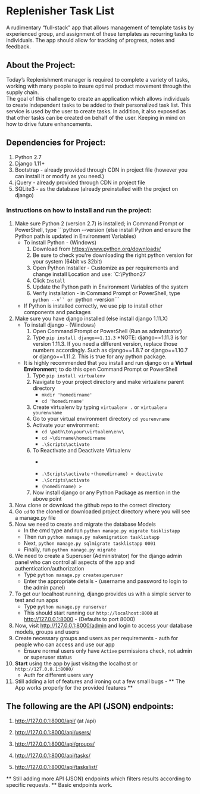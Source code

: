 # Replenisher Task List #

A rudimentary “full-stack” app that allows management of template tasks by experienced group, and assignment of these templates as recurring tasks to individuals.  The app should allow for tracking of progress, notes and feedback.  

## About the Project: ##

Today’s Replenishment manager is required to complete a variety of tasks, working with many people to insure optimal product movement through the supply chain.  
The goal of this challenge to create an application which allows individuals to create independent tasks to be added to their personalized task list.  This service is used by the user to create tasks.  In addition, it also exposed as that other tasks can be created on behalf of the user.
Keeping in mind on how to drive future enhancements.


## Dependencies for Project: ##

1. Python 2.7
2. Django 1.11+
3. Bootstrap - already provided through CDN in project file (however you can install it or modify as you need.)
4. jQuery - already provided through CDN in project file
5. SQLite3 - as the database (already preinstalled with the project on django)

### Instructions on how to install and run the project: ###

1. Make sure Python 2 (version 2.7) is installed; in Command Prompt or PowerShell, type ```python --version  (else install Python and ensure the Python path is updated in Environment Variables)
	- To install Python - (Windows)
		1. Download from https://www.python.org/downloads/
		2. Be sure to check you're downloading the right python version for your system (64bit vs 32bit) 
		3. Open Python Installer - Customize as per requirements and change install Location and use: `C:\Python27
		4. Click ```Install```
		5. Update the Python path in Environment Variables of the system
		6. Verify installation - in Command Prompt or PowerShell, type ```python --v`` or ```python -version```
	- If Python is installed correctly, we use pip to install other components and packages
2. Make sure you have django installed (else install django 1.11.X)
	- To install django - (Windows)
		1. Open Command Prompt or PowerShell (Run as adminstrator)
		2. Type ```pip install django==1.11.3```
			*NOTE: django==1.11.3 is for version 1.11.3. If you need a different version, replace those numbers accordingly. Such as django==1.8.7 or django==1.10.7 or django==1.11.2. This is true for any python package.
	- It is highly recommended that you install and run django on a **Virtual Environmen**t; to do this open Command Prompt or PowerShell
		1. Type ```pip install virtualenv```
		2. Navigate to your project directory and make virtualenv parent directory 
			- ```mkdir 'homedirname'```
			- ```cd 'homedirname'```
		3. Create virtualenv by typing ```virtualenv .``` or ```virtualenv yourenvname```
		4. Go to your virtual environment directory ```cd yourenvname```
		5. Activate your environment:
			- ```cd \path\to\your\virtualen\env\ ```
 			- ```cd ~\dirname\homedirname```
 			- ```.\Scripts\activate```
		6. To Reactivate and Deactivate Virtualenv
			- ```cd ~\dirname\homedirname # or your virtualenv's path
			- ```.\Scripts\activate```
			-```(homedirname) > deactivate```
			- ```.\Scripts\activate```
			- ```(homedirname) >```
		7. Now install django or any Python Package as mention in the above point
3. Now clone or download the github repo to the correct directory
4. Go ```cd``` to the cloned or downloaded project directory where you will see a manage.py file
5. Now we need to create and migrate the database Models
	- In the cmd type and run ```python manage.py migrate tasklistapp```
	- Then run ```python manage.py makemigration tasklistapp```
	- Next, ```python manage.py sqlmigrate tasklistapp 0001```
	- Finally, run ```python manage.py migrate```
6. We need to create a Superuser (Administrator) for the django admin panel who can control all aspects of the app and authentication/authorization
	- Type ```python manage.py createsuperuser```
	- Enter the appropriate details - (username and password to login to the admin panel)
7. To get our localhost running, django provides us with a simple server to test and run apps
	- Type ```python manage.py runserver```
	- This should start running our ```http://localhost:8000``` at http://127.0.0.1:8000 - (Defaults to port 8000)
8. Now, visit http://127.0.0.1:8000/admin and login to access your database models, groups and users
9. Create necessary groups and users as per requirements - auth for people who can access and use our app
	- Ensure normal users only have ```Active``` permissions check, not admin or superuser status
10. **Start** using the app by just visitng the localhost or ```http://127.0.0.1:8000/```
	- Auth for different users vary
11. Still adding a lot of features and ironing out a few small bugs - ** The App works properly for the provided features **



## The following are the API (JSON) endpoints: ##

1. http://127.0.0.1:8000/api/ (at /api)

2. http://127.0.0.1:8000/api/users/

3. http://127.0.0.1:8000/api/groups/

4. http://127.0.0.1:8000/api/tasks/

5. http://127.0.0.1:8000/api/taskslist/

** Still adding more API (JSON) endpoints which filters results according to specific requests. ** Basic endpoints work.

